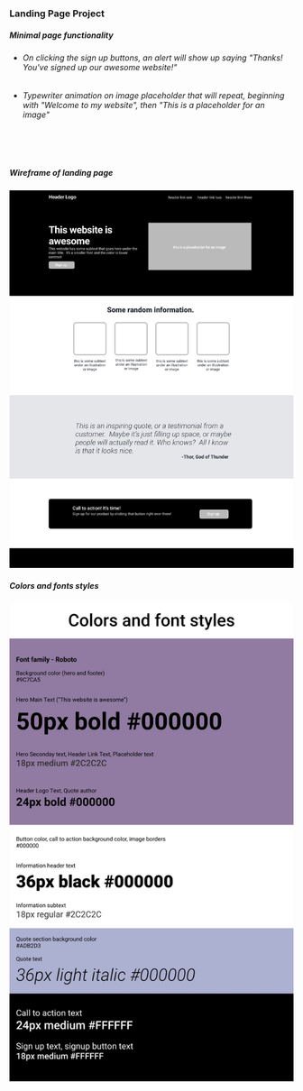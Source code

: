 ### Landing Page Project 



##### Minimal page functionality 
- ###### On clicking the sign up buttons, an alert will show up saying "Thanks! You've signed up our awesome website!"  
- ###### Typewriter animation on image placeholder that will repeat, beginning with "Welcome to my website", then "This is a placeholder for an image"

\
&nbsp;

##### Wireframe of landing page
![Landing Page Wireframe](landing-page-wf.jpg)


##### Colors and fonts styles
![Colors and fonts](colors-and-fonts.jpg)